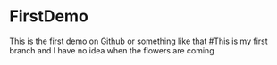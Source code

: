 # FirstDemo
This is the first demo on Github or something like that
#This is my first branch and I have no idea when the flowers are coming

